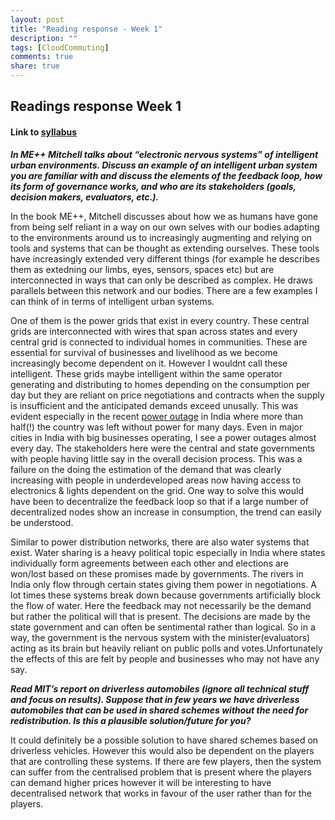 ```yaml
---
layout: post
title: "Reading response - Week 1"
description: ""
tags: [CloudCommuting]
comments: true  
share: true
---
```


## Readings response Week 1

#### Link to [syllabus](https://itp.nyu.edu/classes/cloudcommuting-fall2014/schedule/)

*__In ME++ Mitchell talks about “electronic nervous systems” of intelligent urban environments. Discuss an example of an intelligent urban system you are familiar with and discuss the elements of the feedback loop, how its form of governance works, and who are its stakeholders (goals, decision makers, evaluators, etc.).__*

In the book ME++, Mitchell discusses about how we as humans have gone from being self reliant in a way on our own selves with our bodies adapting to the environments around us to increasingly augmenting and relying on tools and systems that can be thought as extending ourselves. These tools have increasingly extended very different things (for example he describes them as extedning our limbs, eyes, sensors, spaces etc) but are interconnected in ways that can only be described as complex. He draws parallels between this network and our bodies. There are a few examples I can think of in terms of intelligent urban systems. 

One of them is the power grids that exist in every country. These central grids are interconnected with wires that span across states and every central grid is connected to individual homes in communities. These are essential for survival of businesses and livelihood as we become increasingly become dependent on it. However I wouldnt call these intelligent. These grids maybe intelligent within the same operator generating and distributing to homes depending on the consumption per day but they are reliant on price negotiations and contracts when the supply is insufficient and the anticipated demands exceed unusally. This was evident especially in the recent [power outage](http://www.nytimes.com/2012/08/01/world/asia/power-outages-hit-600-million-in-india.html?pagewanted=all) in India where more than half(!) the country was left without power for many days. Even in major cities in India with big businesses operating, I see a power outages almost every day. The stakeholders here were the central and state governments with people having little say in the overall decision process. This was a failure on the doing the estimation of the demand that was clearly increasing with people in underdeveloped areas now having access to electronics & lights dependent on the grid. One way to solve this would have been to decentralize the feedback loop so that if a large number of decentralized nodes show an increase in consumption, the trend can easily be understood.

Similar to power distribution networks, there are also water systems that exist. Water sharing is a heavy political topic especially in India where states individually form agreements between each other and elections are won/lost based on these promises made by governments. The rivers in India only flow through certain states giving them power in negotiations. A lot times these systems break down because governments artificially block the flow of water. Here the feedback may not necessarily be the demand but rather the political will that is present. The decisions are made by the state government and can often be sentimental rather than logical. So in a way, the government is the nervous system with the minister(evaluators) acting as its brain but heavily reliant on public polls and votes.Unfortunately the effects of this are felt by people and businesses who may not have any say.

*__Read MIT’s report on driverless automobiles (ignore all technical stuff and focus on results). Suppose that in few years we have driverless automobiles that can be used in shared schemes without the need for redistribution. Is this a plausible solution/future for you?__*

It could definitely be a possible solution to have shared schemes based on driverless vehicles. However this would also be dependent on the players that are controlling these systems. If there are few players, then the system can suffer from the centralised problem that is present where the players can demand higher prices however it will be interesting to have decentralised network that works in favour of the user rather than for the players.
 